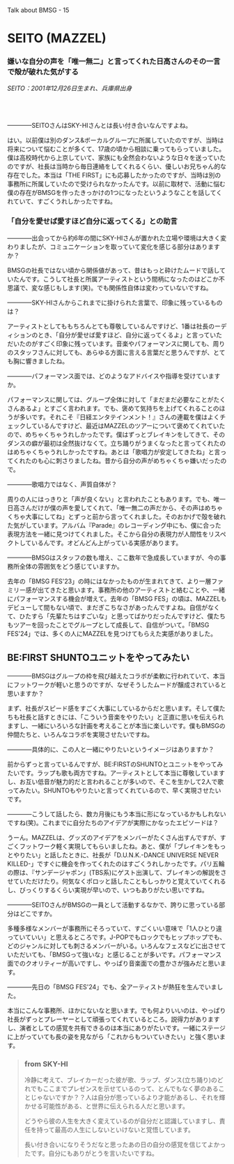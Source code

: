 Talk about BMSG - 15

# SEITO (MAZZEL)
### 嫌いな自分の声を「唯一無二」と言ってくれた日高さんのその一言で殻が破れた気がする

*SEITO：2001年12月26日生まれ、兵庫県出身*

<br/><br/><br/>
————SEITOさんはSKY-HIさんとは長い付き合いなんですよね。

はい。以前僕は別のダンス&ボーカルグループに所属していたのですが、当時は将来について悩むことが多くて、17歳の頃から相談に乗ってもらっていました。僕は高校時代から上京していて、家族にも全然会わないような日々を送っていたのですが、社長は当時から毎日連絡をしてくれるくらい、優しいお兄ちゃん的な存在でした。本当は「THE FIRST」にも応募したかったのですが、当時は別の事務所に所属していたので受けられなかったんです。以前に取材で、活動に悩む僕の存在がBMSGを作ったきっかけの1つになったというようなことを話してくれていて、すごくうれしかったですね。

### 「自分を愛せば愛すほど自分に返ってくる」との助言

————出会ってから約6年の間にSKY-HIさんが置かれた立場や環境は大きく変わりましたが、コミュニケーションを取っていて変化を感じる部分はありますか？

BMSGの社長ではない頃から関係値があって、昔はもっと砕けたムードで話していたんです。こうして社長と所属アーティストという間柄になったのはどこか不思議で、変な感じもします(笑)。でも関係性自体は変わっていないですね。

————SKY-HIさんからこれまでに掛けられた言葉で、印象に残っているものは？

アーティストとしてももちろんとても尊敬しているんですけど、1番は社長のーディションのとき、「自分が愛せば愛すほど、自分に返ってくるよ」と言っていただいたのがすごく印象に残っています。音楽やパフォーマンスに関しても、周りのスタッフさんに対しても、あらゆる方面に言える言葉だと思うんですが、とても胸に響きましたね。

————パフォーマンス面では、どのようなアドバイスや指導を受けていますか。

パフォーマンスに関しては、グループ全体に対して「まだまだ必要なことがたくさんあるよ」とすごく言われます。でも、褒めて気持ちを上げてくれることのほうが多いです。それこそ『日経エンタテインメント！』さんの連載を僕はよくチェックしているんですけど、最近はMAZZELのツアーについて褒めてくれていたので、めちゃくちゃうれしかったです。僕はずっとブレイキンをしてきて、そのダンスの癖が最初は全然抜けなくて。立ち踊りがうまくなったと言ってくれたのはめちゃくちゃうれしかったですね。あとは「歌唱力が安定してきたね」と言ってくれたのも心に刺さりましたね。昔から自分の声がめちゃくちゃ嫌いだったので。

————歌唱力ではなく、声質自体が？

周りの人にはっきりと「声が良くない」と言われたこともあります。でも、唯一日高さんだけが僕の声を愛してくれて、「唯一無二の声だから、その声はめちゃくちゃ大事にしてね」とずっと前から言ってくれました。そのおかげで殻を破れた気がしています。アルバム『Parade』のレコーディング中にも、僕に合った表現方法を一緒に見つけてくれました。そこから自分の表現力が人間性をリスペクトしているんです。オどんどん上がっている実感があります。

————BMSGはスタッフの数も増え、ここ数年で急成長していますが、今の事務所全体の雰囲気をどう感じていますか。

去年の「BMSG FES'23」の時にはなかったものが生まれてきて、より一層ファミリー感が出てきたと思います。事務所の他のアーティストと絡むことや、一緒にパフォーマンスする機会が増えて。去年の「BMSG FES」の頃は、MAZZELもデビューして間もない頃で、まだぎこちなさがあったんですよね。自信がなくて、ひたすら「先輩たちはすごいな」と思ってばかりだったんですけど、僕たちもツアーを回ったことでグループとして成長して、自信がついて。「BMSG FES'24」では、多くの人にMAZZELを見つけてもらえた実感がありました。

## BE:FIRST SHUNTOユニットをやってみたい

————BMSGはグループの枠を飛び越えたコラボが柔軟に行われていて、本当にフットワークが軽いと思うのですが、なぜそうしたムードが醸成されていると思いますか？

まず、社長がスピード感をすごく大事にしているからだと思います。そして僕たちも社長と話すときには、「こういう音楽をやりたい」と正直に思いを伝えられますし、一緒にいろいろな計画を考えることが本当に楽しいです。僕もBMSGの仲間たちと、いろんなコラボを実現させたいですね。

————具体的に、この人と一緒にやりたいというイメージはありますか？

前からずっと言っているんですが、BE:FIRSTのSHUNTOとユニットをやってみたいです。ラップも歌も両方ですね。アーティストとして本当に尊敬していますし、お互い低音が魅力的だと言われることが多いので、そこを生かして2人で歌ってみたい。SHUNTOもやりたいと言ってくれているので、早く実現させたいです。

————こうして話したら、数カ月後にもう本当に形になっているかもしれないですね(笑)。これまでに自分たちのアイデアが実際にかなったエピソードは？

うーん。MAZZELは、グッズのアイデアをメンバーがたくさん出すんですが、すごくフットワーク軽く実現してもらいましたね。あと、僕が「ブレイキンをもっとやりたい」と話したときに、社長が「D.U.N.K.-DANCE UNIVERSE NEVER KILLED-」ですぐに機会を作ってくれたのはすごくうれしかったです。パリ五輪の際は、『サンデージャポン」(TBS系)にゲスト出演して、ブレイキンの解説をさせていただけたり。何気なくポロッと話したこともしっかりと覚えていてくれるし、びっくりするくらい実現が早いので、いつもありがたい思いですね。

————SEITOさんがBMSGの一員として活動するなかで、誇りに思っている部分はどこですか。

多種多様なメンバーが事務所にそろっていて、すごくいい意味で「1人ひとり違っていていい」と思えるところです。J-POPでもロックでもヒップホップでも、どのジャンルに対しても刺さるメンバーがいる。いろんなフェスなどに出させていただいても、「BMSGって強いな」と感じることが多いです。パフォーマンス面でのクオリティーが高いですし、やっぱり音楽面での豊かさが強みだと思います。

————先日の「BMSG FES'24」でも、全アーティストが熱狂を生んでいました。

本当にこんな事務所、ほかにないなと思います。でも何よりいいのは、やっぱり社長がずっとプレーヤーとして頑張ってくれているところ。説得力がありますし、演者としての感覚を共有できるのは本当にありがたいです。一緒にステージに上がっていても長の姿を見ながら「これからもついていきたい」と強く思います。



> ### from SKY-HI
> 
> 冷静に考えて、ブレイカーだった彼が歌、ラップ、ダンス(立ち踊り)のどれでもここまでプレゼンスを示せているのって、とんでもなく夢のあることじゃないですか？？人は自分が思っているより才能があるし、それを輝かせる可能性がある、と世界に伝えられる人だと思います。
> 
> どうやら彼の人生を大きく変えているのが自分だと認識していますし、責任を持って最高の人生にしないといけないと覚悟しています。
> 
> 長い付き合いになりそうだなと思ったあの日の自分の感覚を信じてよかったです。自分にもありがとうを言いたいですね。
> 



